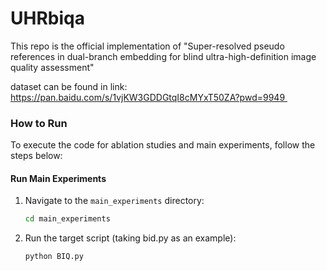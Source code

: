 # UHRbiqa
This repo is the official implementation of "Super-resolved pseudo references in dual-branch embedding for blind ultra-high-definition image quality assessment"

dataset can be found in link: https://pan.baidu.com/s/1vjKW3GDDGtqI8cMYxT50ZA?pwd=9949 

### How to Run

To execute the code for ablation studies and main experiments, follow the steps below:

#### Run Main Experiments
1. Navigate to the `main_experiments` directory:
   ```bash
   cd main_experiments
2. Run the target script (taking bid.py as an example):
   ```python
   python BIQ.py
